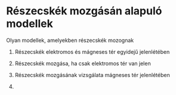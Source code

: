 # Részecskék mozgásán alapuló modellek

Olyan modellek, amelyekben részecskék mozognak 

1. Részecskék elektromos és mágneses tér egyidejű jelenlétében

2. Részecskék mozgása, ha csak elektromos tér van jelen

3. Részecskék mozgásának vizsgálata mágneses tér jelenlétében
4. 
